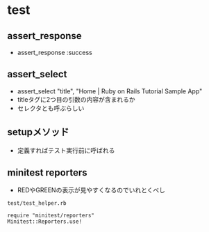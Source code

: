 # test

## assert_response
- assert_response :success

## assert_select
- assert_select "title", "Home | Ruby on Rails Tutorial Sample App"
- titleタグに2つ目の引数の内容が含まれるか
- セレクタとも呼ぶらしい

## setupメソッド
- 定義すればテスト実行前に呼ばれる

## minitest reporters
- REDやGREENの表示が見やすくなるのでいれとくべし
```
test/test_helper.rb

require "minitest/reporters"
Minitest::Reporters.use!
```